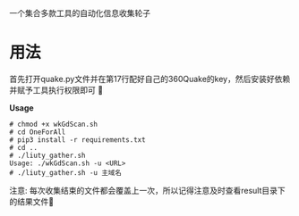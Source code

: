 一个集合多款工具的自动化信息收集轮子
# 用法
首先打开quake.py文件并在第17行配好自己的360Quake的key，然后安装好依赖并赋予工具执行权限即可 👐

**Usage**
```
# chmod +x wkGdScan.sh
# cd OneForAll
# pip3 install -r requirements.txt
# cd ..
# ./liuty_gather.sh
Usage: ./wkGdScan.sh -u <URL>
# ./liuty_gather.sh -u 主域名
```
注意: 每次收集结束的文件都会覆盖上一次，所以记得注意及时查看result目录下的结果文件🤯
